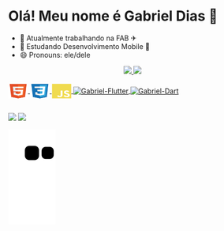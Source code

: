 # Olá! Meu nome é Gabriel Dias 👋

- 🔭 Atualmente trabalhando na FAB ✈
- 🌱 Estudando Desenvolvimento Mobile 📱
- 😄 Pronouns: ele/dele

<div align="center">
  <a href="https://github.com/GabrielDiasz">
  <img height="180em" src="https://github-readme-stats.vercel.app/api?username=GabrielDiasz&show_icons=true&theme=dark&include_all_commits=true&count_private=true"/>
  <img height="180em" src="https://github-readme-stats.vercel.app/api/top-langs/?username=GabrielDiasz&layout=compact&langs_count=7&theme=dark"/>
</div>
  
<div style="display: inline_block"><br>
  <img align="center" alt="Gabriel-HTML" height="30" width="40" src="https://raw.githubusercontent.com/devicons/devicon/master/icons/html5/html5-original.svg">
  <img align="center" alt="Gabriel-CSS" height="30" width="40" src="https://raw.githubusercontent.com/devicons/devicon/master/icons/css3/css3-original.svg">
  <img align="center" alt="Gabriel-Js" height="30" width="40" src="https://raw.githubusercontent.com/devicons/devicon/master/icons/javascript/javascript-plain.svg">
  <img align="center" alt="Gabriel-Flutter" height="30" width="40" src="https://cdn.jsdelivr.net/gh/devicons/devicon/icons/flutter/flutter-original.svg">
  <img align="center" alt="Gabriel-Dart" height="30" width="40" src="https://cdn.jsdelivr.net/gh/devicons/devicon/icons/dart/dart-original.svg">
</div>
  
##
  
<div> 
  <a href="https://www.linkedin.com/in/gabriel-dias-54bb28208/" target="_blank"><img src="https://img.shields.io/badge/LinkedIn-0077B5?style=for-the-badge&logo=linkedin&logoColor=white" target="_blank"></a>
  <a href="gabrielpereiradias5@gmail.com" target="_blank"><img src="https://img.shields.io/badge/Gmail-D14836?style=for-the-badge&logo=gmail&logoColor=white" target="_blank"></a>
  
  ![Snake animation](https://github.com/GabrielDiasz/GabrielDiasz/blob/output/github-contribution-grid-snake.svg)
</div>                   

